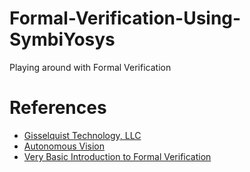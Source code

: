 # Formal-Verification-Using-SymbiYosys
Playing around with Formal Verification

# References
- [Gisselquist Technology, LLC](https://zipcpu.com/tutorial/formal.html)
- [Autonomous Vision](https://www.autonomousvision.io/blog/formal-verification-symbiyosys)
- [Very Basic Introduction to Formal Verification](https://youtu.be/9e7F1XhjhKw?si=KnW5uSs9bOypzSx9)
